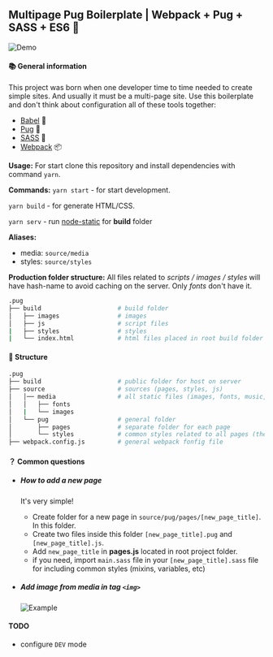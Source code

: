 ## Multipage Pug Boilerplate | Webpack + Pug + SASS + ES6 🚀

![Demo](https://i.imgur.com/lPnWaYg.jpg)

#### 📚 General information
This project was born when one developer time to time needed to create simple sites. And usually it must be a multi-page site. Use this boilerplate and don't think about configuration all of these tools together:

* [Babel](https://babeljs.io/) 📝
* [Pug](https://pugjs.org) 🐶
* [SASS](https://sass-lang.com/) 🎨
* [Webpack](https://webpack.js.org/) 📦


__Usage:__
For start clone this repository and install dependencies with command `yarn`.

__Commands:__
```yarn start``` - for start development.

```yarn build``` - for generate HTML/CSS.

```yarn serv``` - run [node-static](https://github.com/cloudhead/node-static) for __build__ folder

__Aliases:__
  * media: `source/media`
  * styles: `source/styles`

__Production folder structure:__
All files related to _scripts / images / styles_ will have hash-name to avoid caching on the server. Only _fonts_ don't have it.

```bash
.pug
├── build                     # build folder
│   ├── images                # images
│   ├── js                    # script files
|   ├── styles                # styles
|   └── index.html            # html files placed in root build folder
```

#### 🔎 Structure

```bash
.pug
├── build                     # public folder for host on server
├── source                    # sources (pages, styles, js)
│   │── media                 # all static files (images, fonts, music, videos, files for localization)
│   │   ├── fonts
│   |   └── images
│   └── pug                   # general folder
│       ├── pages             # separate folder for each page
│       └── styles            # common styles related to all pages (theme, mixins, variables, etc)
├── webpack.config.js         # general webpack fonfig file
```

#### ？ Common questions

- ##### _How to add a new page_
  It's very simple!
    * Create folder for a new page in `source/pug/pages/[new_page_title]`. In this folder.
    * Create two files inside this folder `[new_page_title].pug` and `[new_page_title].js`.
    * Add `new_page_title` in __pages.js__ located in root project folder.
    * if you need, import `main.sass` file in your `[new_page_title].sass` file for including common styles (mixins, variables, etc)

- ##### _Add image from media in tag `<img>`_
  ![Example](https://i.imgur.com/oSSqC50.png)

#### TODO
  * configure `DEV` mode